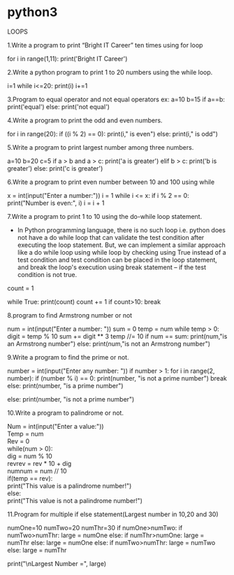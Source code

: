 # python3
LOOPS

1.Write a program to print “Bright IT Career” ten times using for loop

for i in range(1,11):
   print('Bright IT Career')


2.Write a python program to print 1 to 20 numbers using the while loop.

i=1
while i<=20:
   print(i)
   i+=1

3.Program to equal operator and not equal operators
ex:
    a=10
    b=15
    if a==b:
      print('equal')
    else:
      print('not equal')


4.Write a program to print the odd and even numbers.
  
 for i in range(20):
    if ((i % 2) == 0):
        print(i," is even")
    else:
        print(i," is odd")
        
5.Write a program to print largest number among three numbers.

a=10
b=20
c=5
if a > b and a > c:
   print('a is greater')
elif b > c:
   print('b is greater')
else:
   print('c is greater')


6.Write a program to print even number between 10 and 100 using while

x = int(input("Enter a number:"))
i = 1
while i <= x:
    if i % 2 == 0:
        print("Number is even:", i)
    i = i + 1
    
    
7.Write a program to print 1 to 10 using the do-while loop statement.

* In Python programming language, there is no such loop i.e. python does not have a do while loop that can validate the test condition after executing the loop statement. But, we can implement a similar approach like a do while loop using while loop by checking using True instead of a test condition and test condition can be placed in the loop statement, and break the loop's execution using break statement – if the test condition is not true.

count = 1

while True:
    print(count)
    count += 1
    if count>10:
        break



8.program to find Armstrong number or not

num = int(input("Enter a number: "))
sum = 0
temp = num
while temp > 0:
   digit = temp % 10
   sum += digit ** 3
   temp //= 10
if num == sum:
   print(num,"is an Armstrong number")
else:
   print(num,"is not an Armstrong number")



9.Write a program to find the prime or not.

number = int(input("Enter any number: "))
if number > 1:
    for i in range(2, number):
        if (number % i) == 0:
            print(number, "is not a prime number")
            break
    else:
        print(number, "is a prime number")

else:
    print(number, "is not a prime number")
    
    
    
10.Write a program to palindrome or not.

Num = int(input("Enter a value:"))  
Temp = num  
Rev = 0  
while(num > 0):  
    dig = num % 10  
    revrev = rev * 10 + dig  
    numnum = num // 10  
if(temp == rev):  
    print("This value is a palindrome number!")  
else:  
    print("This value is not a palindrome number!")  
    


11.Program for multiple if else statement(Largest number in 10,20 and 30)

numOne=10
numTwo=20
numThr=30
if numOne>numTwo:
    if numTwo>numThr:
        large = numOne
    else:
        if numThr>numOne:
            large = numThr
        else:
            large = numOne
else:
    if numTwo>numThr:
        large = numTwo
    else:
        large = numThr

print("\nLargest Number =", large)
